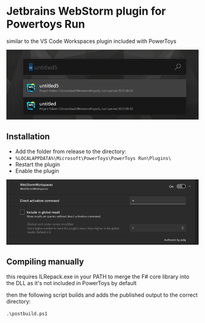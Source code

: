 # Jetbrains WebStorm plugin for Powertoys Run  

similar to the VS Code Workspaces plugin included with PowerToys

![](_resources/16-15-34.png)

## Installation

- Add the folder from release to the directory:
- `%LOCALAPPDATA%\Microsoft\PowerToys\PowerToys Run\Plugins\`
- Restart the plugin
- Enable the plugin

![](_resources/16-20-26.png)

## Compiling manually 

this requires ILRepack.exe in your PATH to merge the F# core library into the DLL
as it's not included in PowerToys by default

then the following script builds and adds the published output to the correct directory:

`.\postbuild.ps1`
